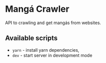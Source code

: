 # Mangá Crawler

API to crawling and get mangás from websites.

## Available scripts

+ `yarn` - install yarn dependencies,
+ `dev` - start server in development mode
